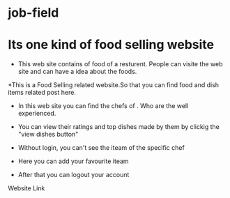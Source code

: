 # job-field

# Its one kind of food selling website

- This web site contains of food of a resturent. People can visite the web site and can have a idea about the foods.

\*This is a Food Selling related website.So that you can find food and dish items related post here.

- In this web site you can find the chefs of . Who are the well experienced.

- You can view their ratings and top dishes made by them by clickig the "view dishes button"

- Without login, you can't see the iteam of the specific chef

- Here you can add your favourite iteam

- After that you can logout your account

Website Link

#
